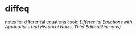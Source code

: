 # diffeq
notes for differential equations
book: *Differential Equations with Applications and Historical Notes, Third Edition(Simmons)*